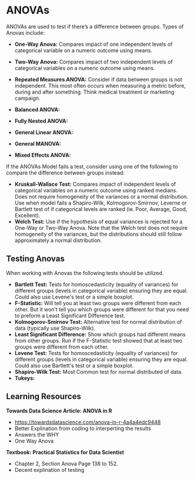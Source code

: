 # ANOVAs

ANOVAs are used to test if there’s a difference between groups. Types of Anovas include:  
- **One-Way Anova:** Compares impact of one independent levels of categorical variable on a numeric outcome using means.  
- **Two-Way Anova:** Compares impact of two independent levels of categorical variables on a numeric outcome using means.  
- **Repeated Measures ANOVA:** Consider if data between groups is not independent. This most often occurs when measuring a metric before, during and after something. Think medical treatment or marketing campaign.

- **Balanced ANOVA:** 
- **Fully Nested ANOVA:** 
- **General Linear ANOVA:** 
- **General MANOVA:** 
- **Mixed Effects ANOVA:**  

If the ANOVAs Model fails a test, consider using one of the following to compare the difference between groups instead: 
- **Kruskall-Wallace Test:** Compares impact of independent levels of categorical variables on a numeric outcome using ranked medians. Does not require homogeneity of the variances or a normal distribution. Use when model fails a Shapiro-Wilk, Kolmogorov-Smirnov, Leverne or Bartlett test of if categorical levels are ranked (ie. Poor, Average, Good, Excellent). 
- **Welch Test:** Use if the hypothesis of equal variances is rejected for a One-Way or Two-Way Anova. Note that the Welch test does not require homogeneity of the variances, but the distributions should still follow approximately a normal distribution.

## Testing Anovas

When working with Anovas the following tests should be utilized. 

- **Bartlett Test:** Tests for homoscedasticity (equality of variances) for different groups (levels in categorical variable) ensuring they are equal. Could also use Levene's test or a simple boxplot. 
- **F-Statistic:** Will tell you at least two groups were different from each other. But it won’t tell you which groups were different for that you need to preform a Least Significant Difference test. 
- **Kolmogorov-Smirnov Test:** Alternative test for normal distribution of data (typically use Shapiro-Wilk). 
- **Least Significant Difference:** Show which groups had different means from other groups. Run if the F-Statistic test showed that at least two groups were different from each other. 
- **Levene Test:** Tests for homoscedasticity (equality of variances) for different groups (levels in categorical variable) ensuring they are equal. Could also use Bartlett's test or a simple boxplot.
- **Shapiro-Wilk Test:** Most Common test for normal distributed of data. 
- **Tukeys:** 

## Learning Resources 

**Towards Data Science Article: ANOVA in R** 
- https://towardsdatascience.com/anova-in-r-4a4a4edc9448
- Better Explination from coding to interperting the results 
- Answers the WHY 
- One Way Anova

**Textbook: Practical Statistics for Data Scientist** 
- Chapter 2, Section Anova Page 138 to 152. 
- Decent explination of testing 
